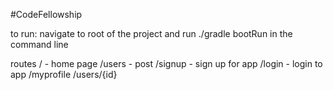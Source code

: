 #CodeFellowship

to run:
navigate to root of the project and run ./gradle bootRun in the command line

routes
/ - home page
/users - post
/signup - sign up for app
/login -  login to app
/myprofile
/users/{id}